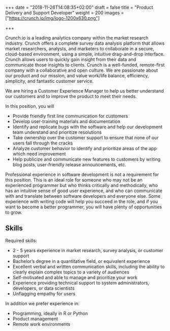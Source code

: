 +++
date = "2018-11-26T14:08:35+02:00"
draft = false
title = "Product Delivery and Support Developer"
weight = 200
images = ["https://crunch.io/img/logo-1200x630.png"]


+++

Crunch.io is a leading analytics company within the market research industry. Crunch offers a complete survey data analysis platform that allows market researchers, analysts, and marketers to collaborate in a secure, cloud-based environment, using a simple, intuitive drag-and-drop interface. Crunch allows users to  quickly gain insight from their data and communicate those insights to clients. 
Crunch is a well-funded, remote-first company with a collaborative and open culture. We are passionate about our product and our mission, and value work/life balance, efficiency, simplicity, and fantastic customer service.

We are hiring a Customer Experience Manager to help us better understand our customers and to improve the product to meet their needs. 

In this position, you will

* Provide friendly first line communication for customers 
* Develop user-training materials and documentation
* Identify and replicate bugs with the software and help our development team understand and prioritize resolutions
* Take ownership over the customer support to ensure that none of our users fall through the cracks
* Analyze customer behavior to identify and prioritize areas of the app which need improvement
* Help publicize and communicate new features to customers by writing blog posts, user-friendly release announcements, etc.


Professional experience in software development is not a requirement for this position. This is an ideal role for someone who may not be an experienced programmer but who thinks critically and methodically, who has an intuitive sense of good user experience, and who can communicate with and translate between software developers and everyone else. Some experience with writing code will help you succeed in the role, and if you want to become a better programmer, you will have plenty of opportunities to grow.

## Skills

Required skills:

* 2 - 5 years experience in market research, survey analysis, or customer support
* Bachelor’s degree in a quantitative field, or equivalent experience
* Excellent verbal and written communication skills, including the ability to clearly explain complex topics to a variety of audiences
* Self-motivated and able to manage and prioritize your work
* Experience providing technical support to system administrators, developers, or data scientists
* Unflagging empathy for users

In addition we prefer experience in: 

* Programming, ideally in R or Python
* Product management
* Remote work environments


